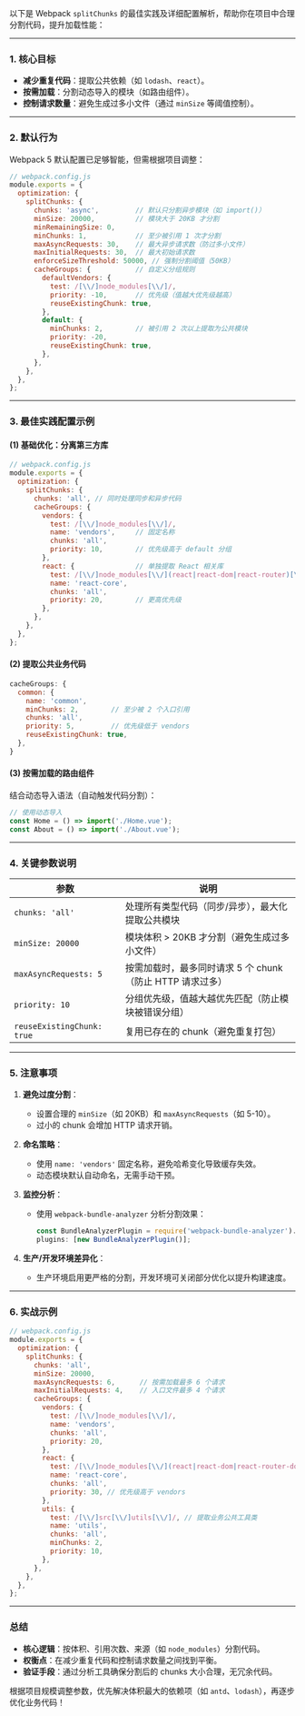 以下是 Webpack `splitChunks` 的最佳实践及详细配置解析，帮助你在项目中合理分割代码，提升加载性能：

---

### **1. 核心目标**
- **减少重复代码**：提取公共依赖（如 `lodash`、`react`）。
- **按需加载**：分割动态导入的模块（如路由组件）。
- **控制请求数量**：避免生成过多小文件（通过 `minSize` 等阈值控制）。

---

### **2. 默认行为**
Webpack 5 默认配置已足够智能，但需根据项目调整：
```javascript
// webpack.config.js
module.exports = {
  optimization: {
    splitChunks: {
      chunks: 'async',         // 默认只分割异步模块（如 import()）
      minSize: 20000,          // 模块大于 20KB 才分割
      minRemainingSize: 0,
      minChunks: 1,            // 至少被引用 1 次才分割
      maxAsyncRequests: 30,    // 最大异步请求数（防过多小文件）
      maxInitialRequests: 30,  // 最大初始请求数
      enforceSizeThreshold: 50000, // 强制分割阈值（50KB）
      cacheGroups: {           // 自定义分组规则
        defaultVendors: {
          test: /[\\/]node_modules[\\/]/,
          priority: -10,       // 优先级（值越大优先级越高）
          reuseExistingChunk: true,
        },
        default: {
          minChunks: 2,        // 被引用 2 次以上提取为公共模块
          priority: -20,
          reuseExistingChunk: true,
        },
      },
    },
  },
};
```

---

### **3. 最佳实践配置示例**
#### **(1) 基础优化：分离第三方库**
```javascript
// webpack.config.js
module.exports = {
  optimization: {
    splitChunks: {
      chunks: 'all', // 同时处理同步和异步代码
      cacheGroups: {
        vendors: {
          test: /[\\/]node_modules[\\/]/,
          name: 'vendors',     // 固定名称
          chunks: 'all',
          priority: 10,        // 优先级高于 default 分组
        },
        react: {               // 单独提取 React 相关库
          test: /[\\/]node_modules[\\/](react|react-dom|react-router)[\\/]/,
          name: 'react-core',
          chunks: 'all',
          priority: 20,        // 更高优先级
        },
      },
    },
  },
};
```

#### **(2) 提取公共业务代码**
```javascript
cacheGroups: {
  common: {
    name: 'common',
    minChunks: 2,        // 至少被 2 个入口引用
    chunks: 'all',
    priority: 5,         // 优先级低于 vendors
    reuseExistingChunk: true,
  },
}
```

#### **(3) 按需加载的路由组件**
结合动态导入语法（自动触发代码分割）：
```javascript
// 使用动态导入
const Home = () => import('./Home.vue');
const About = () => import('./About.vue');
```

---

### **4. 关键参数说明**
| 参数                  | 说明                                                                 |
|-----------------------|--------------------------------------------------------------------|
| `chunks: 'all'`       | 处理所有类型代码（同步/异步），最大化提取公共模块                              |
| `minSize: 20000`      | 模块体积 > 20KB 才分割（避免生成过多小文件）                                |
| `maxAsyncRequests: 5` | 按需加载时，最多同时请求 5 个 chunk（防止 HTTP 请求过多）                    |
| `priority: 10`        | 分组优先级，值越大越优先匹配（防止模块被错误分组）                             |
| `reuseExistingChunk: true` | 复用已存在的 chunk（避免重复打包）                                      |

---

### **5. 注意事项**
1. **避免过度分割**：  
   - 设置合理的 `minSize`（如 20KB）和 `maxAsyncRequests`（如 5-10）。
   - 过小的 chunk 会增加 HTTP 请求开销。

2. **命名策略**：  
   - 使用 `name: 'vendors'` 固定名称，避免哈希变化导致缓存失效。
   - 动态模块默认自动命名，无需手动干预。

3. **监控分析**：  
   - 使用 `webpack-bundle-analyzer` 分析分割效果：
     ```javascript
     const BundleAnalyzerPlugin = require('webpack-bundle-analyzer').BundleAnalyzerPlugin;
     plugins: [new BundleAnalyzerPlugin()];
     ```

4. **生产/开发环境差异化**：  
   - 生产环境启用更严格的分割，开发环境可关闭部分优化以提升构建速度。

---

### **6. 实战示例**
```javascript
// webpack.config.js
module.exports = {
  optimization: {
    splitChunks: {
      chunks: 'all',
      minSize: 20000,
      maxAsyncRequests: 6,      // 按需加载最多 6 个请求
      maxInitialRequests: 4,    // 入口文件最多 4 个请求
      cacheGroups: {
        vendors: {
          test: /[\\/]node_modules[\\/]/,
          name: 'vendors',
          chunks: 'all',
          priority: 20,
        },
        react: {
          test: /[\\/]node_modules[\\/](react|react-dom|react-router-dom)[\\/]/,
          name: 'react-core',
          chunks: 'all',
          priority: 30, // 优先级高于 vendors
        },
        utils: {
          test: /[\\/]src[\\/]utils[\\/]/, // 提取业务公共工具类
          name: 'utils',
          chunks: 'all',
          minChunks: 2,
          priority: 10,
        },
      },
    },
  },
};
```

---

### **总结**
- **核心逻辑**：按体积、引用次数、来源（如 `node_modules`）分割代码。
- **权衡点**：在减少重复代码和控制请求数量之间找到平衡。
- **验证手段**：通过分析工具确保分割后的 chunks 大小合理，无冗余代码。

根据项目规模调整参数，优先解决体积最大的依赖项（如 `antd`、`lodash`），再逐步优化业务代码！